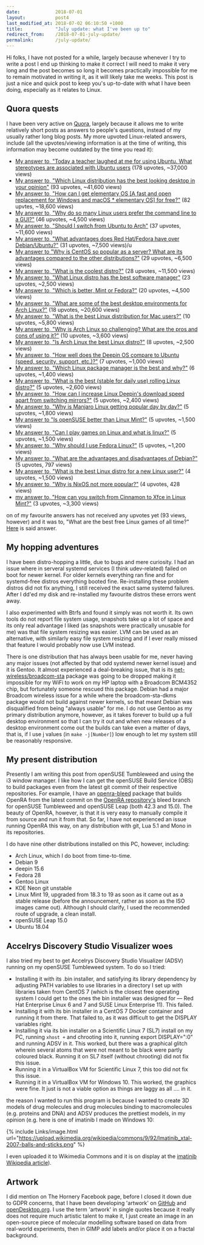 ```yaml
---
date:             2018-07-01
layout:           post4
last_modified_at: 2018-07-02 06:10:50 +1000
title:            "July update: what I've been up to"
redirect_from:    /2018-07-01-july-update/
permalink:        /july-update/
---
```


Hi folks, I have not posted for a while, largely because whenever I try to write a post I end up thinking to make it correct I will need to make it very long and the post becomes so long it becomes practically impossible for me to remain motivated in writing it, as it will likely take me weeks. This post is just a nice and quick post to keep you's up-to-date with what I have been doing, especially as it relates to Linux. 

## Quora quests
I have been very active on [Quora](https://www.quora.com/profile/Brenton-Horne), largely because it allows me to write relatively short posts as answers to people's questions, instead of my usually rather long blog posts. My more upvoted Linux-related answers, include (all the upvotes/viewing information is at the time of writing, this information may become outdated by the time you read it):

* [My answer to, "Today a teacher laughed at me for using Ubuntu. What stereotypes are associated with Ubuntu users](https://www.quora.com/Today-a-teacher-laughed-at-me-for-using-Ubuntu-What-stereotypes-are-associated-with-Ubuntu-users) (178 upvotes, ~37,000 views)
* [My answer to, "Which Linux distribution has the best looking desktop in your opinion"](https://www.quora.com/Which-Linux-distribution-has-the-best-looking-desktop-in-your-opinion/answer/Brenton-Horne) (93 upvotes, ~41,600 views)
* [My answer to, "How can I get elementary OS [A fast and open replacement for Windows and macOS * elementary OS] for free?"](https://www.quora.com/How-can-I-get-elementary-OS-A-fast-and-open-replacement-for-Windows-and-macOS-%E2%8B%85-elementary-OS-for-free/answer/Brenton-Horne) (82 upvtes, ~18,600 views)
* [My answer to, "Why do so many Linux users prefer the command line to a GUI?"](https://www.quora.com/Why-do-so-many-Linux-users-prefer-the-command-line-to-a-GUI/answer/Brenton-Horne) (46 upvotes, ~4,500 views)
* [My answer to, "Should I switch from Ubuntu to Arch"](https://www.quora.com/Should-I-switch-from-Ubuntu-to-Arch/answer/Brenton-Horne) (37 upvotes, ~11,600 views)
* [My answer to, "What advantages does Red Hat/Fedora have over Debian/Ubuntu?"](https://www.quora.com/What-advantages-does-Red-Hat-Fedora-have-over-Debian-Ubuntu/answer/Brenton-Horne) (31 upvotes, ~7,500 views)/u
* [My answer to "Why is CentOS so popular as a server? What are its advantages compared to the other distributions?"](https://www.quora.com/Why-is-CentOS-so-popular-as-a-server-What-are-its-advantages-compared-to-the-other-distributions/answer/Brenton-Horne) (29 upvotes, ~6,500 views)
* [My answer to, "What is the coolest distro?"](https://www.quora.com/What-is-the-coolest-Linux-distro) (28 upvotes, ~11,500 views)
* [My answer to, "What Linux distro has the best software manager"](https://www.quora.com/What-Linux-distro-has-the-best-software-manager/answer/Brenton-Horne) (23 upvotes, ~2,500 views)
* [My answer to, "Which is better, Mint or Fedora?"](https://www.quora.com/Which-is-better-Mint-or-Fedora/answer/Brenton-Horne) (20 upvotes, ~4,500 views)
* [My answer to, "What are some of the best desktop environments for Arch Linux?"](https://www.quora.com/What-are-some-of-the-best-desktop-environments-for-Arch-Linux/answer/Brenton-Horne) (18 upvotes, ~20,600 views)
* [My answer to, "What is the best Linux distribution for Mac users?"](https://www.quora.com/What-is-the-best-Linux-distribution-for-Mac-users/answer/Brenton-Horne) (10 upvotes, ~5,800 views)
* [My answer to, "Why is Arch Linux so challenging? What are the pros and cons of using it?"](https://www.quora.com/Why-is-Arch-Linux-so-challenging-What-are-the-pros-and-cons-of-using-it/answer/Brenton-Horne) (10 upvotes, ~3,600 views)
* [My answer to, "Is Arch Linux the best Linux distro?"](https://www.quora.com/Is-Arch-Linux-the-best-Linux-distro/answer/Brenton-Horne) (8 upvotes, ~2,500 views)
* [My answer to, "How well does the Deepin OS compare to Ubuntu (speed, security, support, etc.)?"](https://www.quora.com/How-well-does-the-Deepin-OS-compare-to-Ubuntu-speed-security-support-etc/answer/Brenton-Horne) (7 upvotes, ~1,000 views)
* [My answer to, "Which Linux package manager is the best and why?"](https://www.quora.com/Which-Linux-package-manager-is-the-best-and-why/answer/Brenton-Horne) (6 upvotes, ~1,400 views)
* [My answer to, "What is the best (stable for daily use) rolling Linux distro?"](https://www.quora.com/What-is-the-best-stable-for-daily-use-rolling-Linux-distro/answer/Brenton-Horne) (5 upvotes, ~2,600 views)
* [My answer to, "How can I increase Linux Deepin's download speed apart from switching mirrors?"](https://www.quora.com/How-can-I-increase-Linux-Deepins-download-speed-apart-from-switching-mirrors/answer/Brenton-Horne) (5 upvotes, ~2,400 views)
* [My answer to, "Why is Manjaro Linux getting popular day by day?"](https://www.quora.com/Why-is-Manjaro-Linux-getting-popular-day-by-day/answer/Brenton-Horne) (5 upvotes, ~1,800 views)
* [My answer to "Is openSUSE better than Linux Mint?"](https://www.quora.com/Is-openSUSE-better-than-Linux-Mint/answer/Brenton-Horne) (5 upvotes, ~1,500 views)
* [My answer to, "Can I play games on Linux and what is linux?"](https://www.quora.com/Can-I-play-games-on-Linux-and-what-is-linux/answer/Brenton-Horne) (5 upvotes, ~1,500 views)
* [My answer to, "Why should I use Fedora Linux?"](https://www.quora.com/Why-should-I-use-Fedora-Linux/answer/Brenton-Horne) (5 upvotes, ~1,200 views)
* [My answer to, "What are the advantages and disadvantages of Debian?"](https://www.quora.com/What-are-the-advantages-and-disadvantages-of-Debian/answer/Brenton-Horne) (5 upvotes, 797 views)
* [My answer to, "What is the best Linux distro for a new Linux user?"](https://www.quora.com/What-is-the-best-Linux-distro-for-a-new-Linux-user/answer/Brenton-Horne) (4 upvotes, ~1,500 views)
* [My answer to, "Why is NixOS not more popular?"](https://www.quora.com/Why-is-NixOS-not-more-popular/answer/Brenton-Horne) (4 upvotes, 428 views)
* [my answer to, "How can you switch from Cinnamon to Xfce in Linux Mint?"](https://www.quora.com/How-can-you-switch-from-Cinnamon-to-Xfce-in-Linux-Mint/answer/Brenton-Horne) (3 upvotes, ~3,300 views)

on of my favourite answers has not received any upvotes yet (93 views, however) and it was to, "What are the best free Linux games of all time?" [Here](https://www.quora.com/What-are-the-best-free-Linux-games-of-all-time/answer/Brenton-Horne) is said answer.

## My hopping adventures
I have been distro-hopping a little, due to bugs and mere curiosity. I had an issue where in serveral systemd services (I think udev-related) failed on boot for newer kernel. For older kernels everything ran fine and for systemd-free distros everything booted fine. Re-installing these problem distros did not fix anything, I still received the exact same systemd failures. After I dd'ed my disk and re-installed my favourite distros these errors went away. 

I also experimented with Btrfs and found it simply was not worth it. Its own tools do not report file system usage, snapshots take up a lot of space and its only real advantage I liked (as snapshots were practically unusable for me) was that file system resizing was easier. LVM can be used as an alternative, with similarly easy file system resizing and if I ever really missed that feature I would probably now use LVM instead. 

There is one distribution that has always been usable for me, never having any major issues (not affected by that odd systemd newer kernel issue) and it is Gentoo. It almost experienced a deal-breaking issue, that is its [net-wireless/broadcom-sta](https://packages.gentoo.org/packages/net-wireless/broadcom-sta) package was going to be dropped making it impossible for my WiFi to work on my HP laptop with a Broadcom BCM4352 chip, but fortunately someone rescued this package. Debian had a major Broadcom wireless issue for a while where the broadcom-sta-dkms package would not build against newer kernels, so that meant Debian was disqualified from being "always usable" for me. I do not use Gentoo as my primary distribution anymore, however, as it takes forever to build up a full desktop environment so that I can try it out and when new releases of a desktop environment come out the builds can take even a matter of days, that is, if I use j values (in `make -j[Number]`) low enough to let my system still be reasonably responsive. 

## My present distribution
Presently I am writing this post from openSUSE Tumbleweed and using the i3 window manager. I like how I can get the openSUSE Build Service (OBS) to build packages even from the latest git commit of their respective repositories. For example, I have an [openra-bleed](https://build.opensuse.org/package/show/home:fusion809/openra-bleed) package that builds OpenRA from the latest commit on the [OpenRA repository's](https://github.com/OpenRA/OpenRA) bleed branch for openSUSE Tumbleweed and openSUSE Leap (both 42.3 and 15.0). The beauty of OpenRA, however, is that it is very easy to manually compile it from source and run it from that. So far, I have not experienced an issue running OpenRA this way, on any distribution with git, Lua 5.1 and Mono in its repositories. 

I do have nine other distributions installed on this PC, however, including:

* Arch Linux, which I do boot from time-to-time. 
* Debian 9
* deepin 15.6
* Fedora 28
* Gentoo Linux
* KDE Neon git unstable
* Linux Mint 19, upgraded from 18.3 to 19 as soon as it came out as a stable release (before the announcement, rather as soon as the ISO images came out). Although I should clarify, I used the recommended route of upgrade, a clean install. 
* openSUSE Leap 15.0
* Ubuntu 18.04

## Accelrys Discovery Studio Visualizer woes
I also tried my best to get Accelrys Discovery Studio Visualizer (ADSV) running on my openSUSE Tumbleweed system. To do so I tried:

* Installing it with its .bin installer, and satisfying its library dependency by adjusting PATH variables to use libraries in a directory I set up with libraries taken from CentOS 7 (which is the closest free operating system I could get to the ones the bin installer was designed for &mdash; Red Hat Enterprise Linux 6 and 7 and SUSE Linux Enterprise 11). This failed.
* Installing it with its bin installer in a CentOS 7 Docker container and running it from there. That failed to, as it was difficult to get the DISPLAY variables right. 
* Installing it via its bin installer on a Scientific Linux 7 (SL7) install on my PC, running `xhost +` and chrooting into it, running export DISPLAY=":0" and running ADSV in it. This worked, but there was a graphical glitch wherein several atoms that were not meant to be black were partly coloured black. Running it on SL7 itself (without chrooting) did not fix this issue.  
* Running it in a VirtualBox VM for Scientific Linux 7, this too did not fix this issue. 
* Running it in a VirtualBox VM for Windows 10. This worked, the graphics were fine. It just is not a viable option as things are laggy as all .... in it. 

the reason I wanted to run this program is because I wanted to create 3D models of drug molecules and drug molecules binding to macromolecules (e.g. proteins and DNA) and ADSV produces the prettiest models, in my opinion (e.g. here is one of imatinib I made on Windows 10:

{% include Links/image.html url="https://upload.wikimedia.org/wikipedia/commons/9/92/Imatinib_xtal-2007-balls-and-sticks.png" %}

I even uploaded it to Wikimedia Commons and it is on display at the [imatinib Wikipedia article](https://en.wikipedia.org/wiki/Imatinib)).

## Artwork
I did mention on The Hornery Facebook page, before I closed it down due to GDPR concerns, that I have been developing 'artwork' on [GitHub](https://github.com/fusion809/artwork) and [openDesktop.org](https://www.opendesktop.org/p/1236103/). I use the term 'artwork' in single quotes because it really does not require much artistic talent to make it, I just create an image in an open-source piece of molecular modelling software based on data from real-world experiments, then in GIMP add labels and/or place it on a fractal background.
